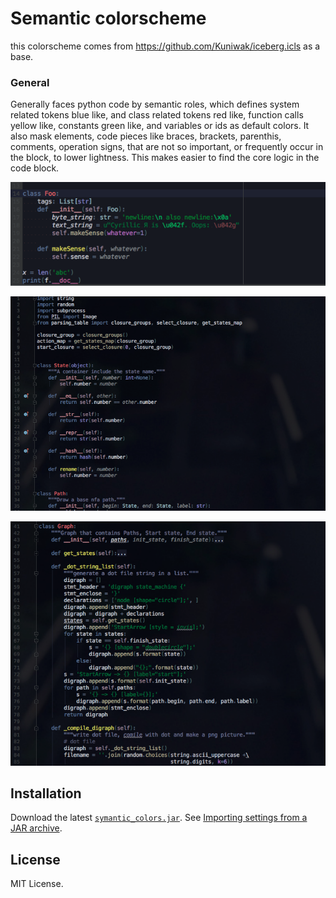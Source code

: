 Semantic colorscheme 
=====================

this colorscheme comes from https://github.com/Kuniwak/iceberg.icls as a base.

### General

Generally faces python code by semantic roles, which defines system related tokens blue like, and class related tokens red like, function calls yellow like, constants green like, and variables or ids as default colors. It also mask elements, code pieces like braces, brackets, parenthis, comments, operation signs, that are not so important, or frequently occur in the block, to  lower lightness. This makes easier to find the core logic in the code block.

![](shortcut1.png)

![](shortcut2.png)

![](shortcut3.png)


Installation
------------

Download the latest [`symantic_colors.jar`](https://github.com/dannyvi/pycharm-semantic-colorscheme
).
See [Importing settings from a JAR archive](https://www.jetbrains.com/help/idea/2016.3/exporting-and-importing-settings.html#d2139467e55).


License
-------

MIT License. 

